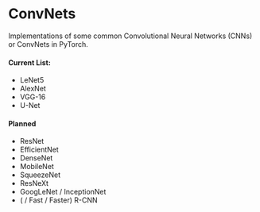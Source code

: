 # ConvNets

Implementations of some common Convolutional Neural Networks (CNNs) or ConvNets in PyTorch.

#### Current List:

- LeNet5
- AlexNet
- VGG-16
- U-Net

#### Planned

- ResNet
- EfficientNet
- DenseNet
- MobileNet
- SqueezeNet
- ResNeXt
- GoogLeNet / InceptionNet
- ( / Fast / Faster) R-CNN